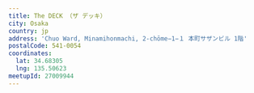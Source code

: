 ```yaml
---
title: The DECK （ザ デッキ）
city: Osaka
country: jp
address: 'Chuo Ward, Minamihonmachi, 2-chōme−1−１ 本町サザンビル 1階'
postalCode: 541-0054
coordinates:
  lat: 34.68305
  lng: 135.50623
meetupId: 27009944
---
```


